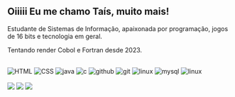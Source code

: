 <div>
  <h2 alinhar="esquerda">Oiiiii Eu me chamo Taís, muito mais! </h2 >
  <p alinhar="esquerda">Estudante de Sistemas de Informação, apaixonada por programação, jogos de 16 bits e tecnologia em geral. </a>
  </a><br>
  <p alinhar="esquerda">Tentando render Cobol e Fortran desde 2023.</h2 >
</div>


<div alinhar="esquerda" valign="topo"><br>
  <img alinhar="centro" alt="HTML" altura="30" largura="40" src="https://raw.githubusercontent.com/devicon/devicon/master/icons/html5/html5-original.svg">
  <img alinhar="centro" alt="CSS" altura="30" largura="40" src="https://raw.githubusercontent.com/devicon/devicon/master/icons/css3/css3-original.svg">
  <img alinhar="centro" alt="java" altura="30" largura="40" src="https://raw.githubusercontent.com/devicon/devicon/master/icons/java/java-original.svg">
  <img alinhar="centro" alt="c" altura="30" largura="40" src="https://raw.githubusercontent.com/devicon/devicon/master/icons/c/c-original.svg">
  <img alinhar="centro" alt="github" altura="30" largura="40" src="https://raw.githubusercontent.com/devicon/devicon/master/icons/github/github-original.svg">
 <img alinhar="centro" alt="git" altura="30" largura="40" src="https://raw.githubusercontent.com/devicon/devicon/master/icons/git/git-original.svg">
 <img alinhar="centro" alt="linux" altura="30" largura="40" src="https://raw.githubusercontent.com/devicon/devicon/master/icons/linux/linux-original.svg">
  <img alinhar="centro" alt="mysql" altura="30" largura="40" src="https://raw.githubusercontent.com/devicon/devicon/master/icons/mysql/mysql-original.svg">
  <img alinhar="centro" alt="linux" altura="30" largura="40" src="https://raw.githubusercontent.com/devicon/devicon/master/icons/postgresql/postgresql-original.svg">
 </div ><br>

<div alinhar="esquerda"> 
  <a href="https://www.linkedin.com/in/ta%C3%ADs-andrade-ramos-89a125234/" alvo="_em branco"><img src="https://img.shields.io/badge/-LinkedIn-%230077B5?style = for-the-badge&logo = linkedin&logoColor = branco " alvo="_em branco"></a> 
  <a href="mailto: taisramos808@gmail.com"><img src="https://img.shields.io/badge/-Gmail-%23333?style = for-the-badge&logo = gmail&logoColor = branco " alvo="_em branco"></a>
  <a href="https://www.instagram.com/taisramos_0w0/" alvo="_em branco"><img src="https://img.shields.io/badge/-Instagram-%23E4405F?style = for-the-badge&logo = instagram&logoColor = branco " alvo="_em branco"></a>
</div >

